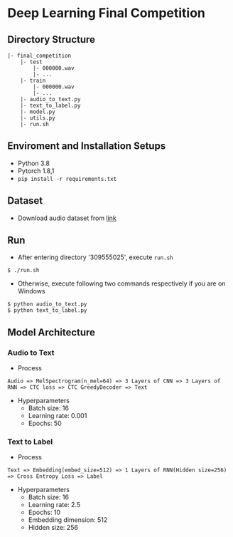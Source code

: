 # Deep Learning Final Competition
## Directory Structure
```
|- final_competition
	|- test
		|- 000000.wav
		|- ...
	|- train
		|- 000000.wav
		|- ...
	|- audio_to_text.py
	|- text_to_label.py
	|- model.py
	|- utils.py 
	|- run.sh

```
## Enviroment and Installation Setups
- Python 3.8
- Pytorch 1.8,1
- `pip install -r requirements.txt`

## Dataset
- Download audio dataset from [link](https://www.kaggle.com/c/nycu-dl-final-competition/data)

## Run
- After entering directory '309555025', execute `run.sh`
```
$ ./run.sh
```

- Otherwise, execute following two commands respectively if you are on Windows
```
$ python audio_to_text.py
$ python text_to_label.py
```
## Model Architecture
### Audio to Text
- Process
```
Audio => MelSpectrogram(n_mel=64) => 3 Layers of CNN => 3 Layers of RNN => CTC loss => CTC GreedyDecoder => Text
``` 
- Hyperparameters
	- Batch size: 16
	- Learning rate: 0.001
	- Epochs: 50

### Text to Label
- Process
```
Text => Embedding(embed_size=512) => 1 Layers of RNN(Hidden size=256) => Cross Entropy Loss => Label
``` 
- Hyperparameters
	- Batch size: 16
	- Learning rate: 2.5
	- Epochs: 10
	- Embedding dimension: 512
	- Hidden size: 256
